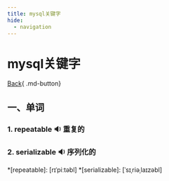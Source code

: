 ```yaml
---
title: mysql关键字
hide:
  - navigation
---
```


# mysql关键字

[Back](javascript:history.back(-1)){ .md-button}

## 一、单词

### 1. <span id="english">repeatable <span class="point">:sound:</span></span> 重复的

### 2. <span id="english">serializable <span class="point">:sound:</span></span> 序列化的

*[repeatable]: [rɪˈpiːtəbl]
*[serializable]: [ˈsɪˌriəˌlaɪzəbl]